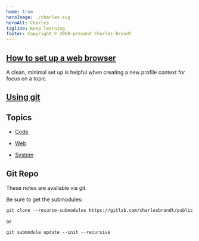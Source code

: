 ```yaml
---
home: true
heroImage: ./charles.svg
heroAlt: Charles
tagline: Keep learning
footer: Copyright © 2008-present Charles Brandt
---
```


## [How to set up a web browser](/system/browsers)

A clean, minimal set up is helpful when creating a new profile context for focus on a topic. 



## [Using git](/code/version-control/git.md)


## Topics

- [Code](code/)

- [Web](web/)

- [System](system/)


## Git Repo

These notes are available via git.

Be sure to get the submodules:

    git clone --recurse-submodules https://gitlab.com/charlesbrandt/public

or

    git submodule update --init --recursive
